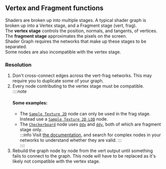 ## Vertex and Fragment functions

Shaders are broken up into multiple stages. A typical shader graph is broken up into a Vertex stage, and a Fragment stage (vert, frag).  
The **vertex stage** controls the position, normals, and tangents, of vertices.  
The **fragment stage** approximates the pixels on the screen.  
Shader Graph requires the networks that make up these stages to be separated.  
Some nodes are also incompatible with the vertex stage.  

### Resolution
1. Don't cross-connect edges across the vert-frag networks. This may require you to duplicate some of your graph.  
1. Every node contributing to the vertex stage must be compatible.  
   ::::note
   #### Some examples:
   - The [`Sample Texture 2D`](https://docs.unity3d.com/Packages/com.unity.shadergraph@latest/index.html?subfolder=/manual/Sample-Texture-2D-Node.html) node can only be used in the frag stage. Instead use a [`Sample Texture 2D LOD`](https://docs.unity3d.com/Packages/com.unity.shadergraph@latest/index.html?subfolder=/manual/Sample-Texture-2D-LOD-Node.html) node.  
   - The [`Checkerboard`](https://docs.unity3d.com/Packages/com.unity.shadergraph@latest/index.html?subfolder=/manual/Checkerboard-Node.html) node uses [`ddx`](https://docs.unity3d.com/Packages/com.unity.shadergraph@latest/index.html?subfolder=/manual/manual/DDX-Node.html) and [`ddy`](https://docs.unity3d.com/Packages/com.unity.shadergraph@latest/index.html?subfolder=/manual/manual/DDY-Node.html), both of which are fragment stage only.  
   :::info
   Visit [the documentation](http://docs.unity3d.com/Packages/com.unity.shadergraph@latest/index.html?subfolder=/manual/Node-Library.html), and search for complex nodes in your networks to understand whether they are valid.
   :::  
   ::::
1. Rebuild the graph node by node from the vert output until something fails to connect to the graph. This node will have to be replaced as it's likely not compatible with the vertex stage.  